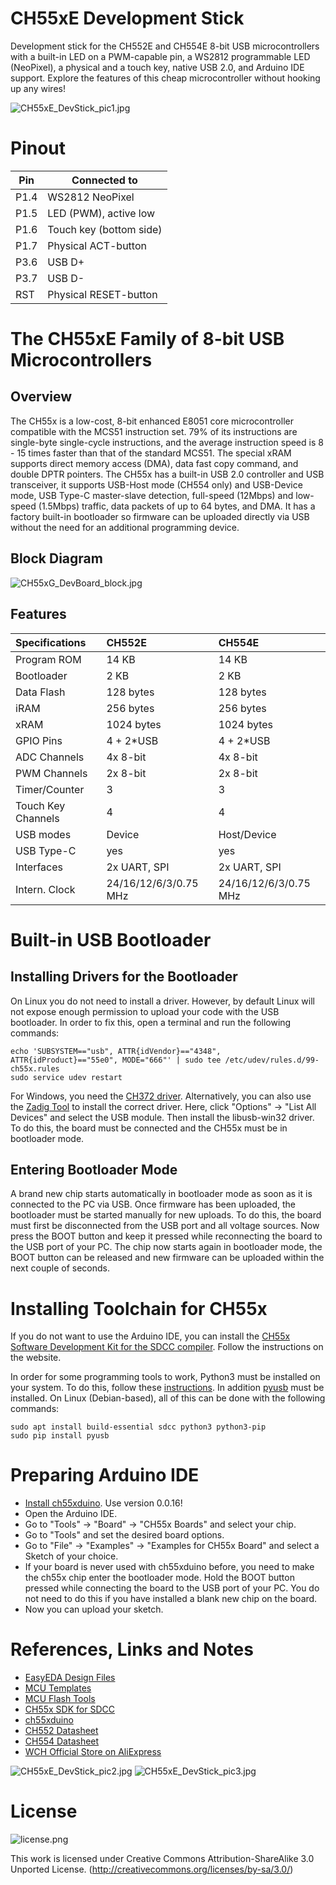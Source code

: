 # CH55xE Development Stick
Development stick for the CH552E and CH554E 8-bit USB microcontrollers with a built-in LED on a PWM-capable pin, a WS2812 programmable LED (NeoPixel), a physical and a touch key, native USB 2.0, and Arduino IDE support. Explore the features of this cheap microcontroller without hooking up any wires!

![CH55xE_DevStick_pic1.jpg](https://raw.githubusercontent.com/wagiminator/Development-Boards/master/CH55xE_DevStick/documentation/CH55xE_DevStick_pic1.jpg)

# Pinout
Pin|Connected to
---|------------------------
P1.4|WS2812 NeoPixel
P1.5|LED (PWM), active low
P1.6|Touch key (bottom side)
P1.7|Physical ACT-button
P3.6|USB D+
P3.7|USB D-
RST|Physical RESET-button

# The CH55xE Family of 8-bit USB Microcontrollers
## Overview
The CH55x is a low-cost, 8-bit enhanced E8051 core microcontroller compatible with the MCS51 instruction set. 79% of its instructions are single-byte single-cycle instructions, and the average instruction speed is 8 - 15 times faster than that of the standard MCS51. The special xRAM supports direct memory access (DMA), data fast copy command, and double DPTR pointers. The CH55x has a built-in USB 2.0 controller and USB transceiver, it supports USB-Host mode (CH554 only) and USB-Device mode, USB Type-C master-slave detection, full-speed (12Mbps) and low-speed (1.5Mbps) traffic, data packets of up to 64 bytes, and DMA. It has a factory built-in bootloader so firmware can be uploaded directly via USB without the need for an additional programming device.

## Block Diagram
![CH55xG_DevBoard_block.jpg](https://raw.githubusercontent.com/wagiminator/Development-Boards/main/CH55xG_DevBoard/documentation/CH55xG_DevBoard_block.jpg)

## Features

 Specifications |  CH552E |  CH554E 
:-------------- | :------ | :------ 
Program ROM  | 14 KB | 14 KB
Bootloader | 2 KB | 2 KB
Data Flash | 128 bytes | 128 bytes
iRAM | 256 bytes | 256 bytes 
xRAM | 1024 bytes | 1024 bytes
GPIO Pins | 4 + 2*USB | 4 + 2*USB
ADC Channels | 4x 8-bit | 4x 8-bit
PWM Channels | 2x 8-bit | 2x 8-bit
Timer/Counter | 3 | 3
Touch Key Channels | 4 | 4
USB modes | Device | Host/Device
USB Type-C | yes | yes
Interfaces | 2x UART, SPI | 2x UART, SPI
Intern. Clock | 24/16/12/6/3/0.75 MHz | 24/16/12/6/3/0.75 MHz 

# Built-in USB Bootloader
## Installing Drivers for the Bootloader
On Linux you do not need to install a driver. However, by default Linux will not expose enough permission to upload your code with the USB bootloader. In order to fix this, open a terminal and run the following commands:

```
echo 'SUBSYSTEM=="usb", ATTR{idVendor}=="4348", ATTR{idProduct}=="55e0", MODE="666"' | sudo tee /etc/udev/rules.d/99-ch55x.rules
sudo service udev restart
```

For Windows, you need the [CH372 driver](http://www.wch-ic.com/downloads/CH372DRV_EXE.html). Alternatively, you can also use the [Zadig Tool](https://zadig.akeo.ie/) to install the correct driver. Here, click "Options" -> "List All Devices" and select the USB module. Then install the libusb-win32 driver. To do this, the board must be connected and the CH55x must be in bootloader mode.

## Entering Bootloader Mode
A brand new chip starts automatically in bootloader mode as soon as it is connected to the PC via USB. Once firmware has been uploaded, the bootloader must be started manually for new uploads. To do this, the board must first be disconnected from the USB port and all voltage sources. Now press the BOOT button and keep it pressed while reconnecting the board to the USB port of your PC. The chip now starts again in bootloader mode, the BOOT button can be released and new firmware can be uploaded within the next couple of seconds.

# Installing Toolchain for CH55x
If you do not want to use the Arduino IDE, you can install the [CH55x Software Development Kit for the SDCC compiler](https://github.com/Blinkinlabs/ch554_sdcc). Follow the instructions on the website.

In order for some programming tools to work, Python3 must be installed on your system. To do this, follow these [instructions](https://www.pythontutorial.net/getting-started/install-python/). In addition [pyusb](https://github.com/pyusb/pyusb) must be installed. On Linux (Debian-based), all of this can be done with the following commands:

```
sudo apt install build-essential sdcc python3 python3-pip
sudo pip install pyusb
```

# Preparing Arduino IDE
- [Install ch55xduino](https://github.com/DeqingSun/ch55xduino). Use version 0.0.16!
- Open the Arduino IDE.
- Go to "Tools" -> "Board" -> "CH55x Boards" and select your chip.
- Go to "Tools" and set the desired board options.
- Go to "File" -> "Examples" -> "Examples for CH55x Board" and select a Sketch of your choice.
- If your board is never used with ch55xduino before, you need to make the ch55x chip enter the bootloader mode. Hold the BOOT button pressed while connecting the board to the USB port of your PC. You do not need to do this if you have installed a blank new chip on the board.
- Now you can upload your sketch.

# References, Links and Notes
- [EasyEDA Design Files](https://oshwlab.com/wagiminator/ch55xe-development-stick)
- [MCU Templates](https://github.com/wagiminator/MCU-Templates)
- [MCU Flash Tools](https://github.com/wagiminator/MCU-Flash-Tools)
- [CH55x SDK for SDCC](https://github.com/Blinkinlabs/ch554_sdcc)
- [ch55xduino](https://github.com/DeqingSun/ch55xduino)
- [CH552 Datasheet](http://www.wch-ic.com/downloads/CH552DS1_PDF.html)
- [CH554 Datasheet](http://www.wch-ic.com/downloads/CH554DS1_PDF.html)
- [WCH Official Store on AliExpress](https://wchofficialstore.aliexpress.com)

![CH55xE_DevStick_pic2.jpg](https://raw.githubusercontent.com/wagiminator/Development-Boards/master/CH55xE_DevStick/documentation/CH55xE_DevStick_pic2.jpg)
![CH55xE_DevStick_pic3.jpg](https://raw.githubusercontent.com/wagiminator/Development-Boards/master/CH55xE_DevStick/documentation/CH55xE_DevStick_pic3.jpg)

# License

![license.png](https://i.creativecommons.org/l/by-sa/3.0/88x31.png)

This work is licensed under Creative Commons Attribution-ShareAlike 3.0 Unported License. 
(http://creativecommons.org/licenses/by-sa/3.0/)
